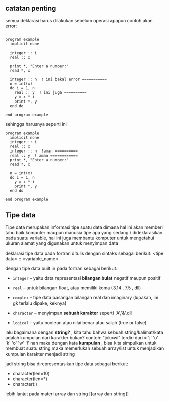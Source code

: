 

## catatan penting
semua deklarasi harus dilakukan sebelum operasi apapun
contoh akan error:
```

program example
  implicit none

  integer :: i
  real :: x

  print *, "Enter a number:"
  read *, x

  integer :: n  ! ini bakal error ===========
  n = int(x)
  do i = 1, n
    real :: y  ! ini juga ==========
    y = x * i
    print *, y
  end do

end program example
```
sehingga harusnya seperti ini
```
program example
  implicit none
  integer :: i
  real :: x
  integer :: n  !aman ==========
  real :: y  ! aman ============
  print *, "Enter a number:"
  read *, x
  
  n = int(x)
  do i = 1, n
    y = x * i
    print *, y
  end do

end program example
```
## Tipe data
Tipe data merupakan informasi tipe suatu data dimana hal ini akan memberi tahu baik komputer maupun manusia tipe apa yang sedang / dideklarasikan pada suatu variable, hal ini juga membantu komputer untuk mengetahui ukuran alamat yang digunakan untuk menyimpan data

deklarasi tipe data pada fortran ditulis dengan sintaks sebagai berikut:
\<tipe data\> :: <variable_name>

dengan tipe data built in pada fortran sebagai berikut:
-  `integer` – yaitu data representasi **bilangan bulat** negatif maupun positif 
    
- `real` – untuk bilangan float, atau memiliki koma (3.14 , 7.5 , dll)
    
- `complex` – tipe data pasangan bilangan real dan imaginary (lupakan, ini gk terlalu dipake, keknya)
    
- `character` – menyimpan **sebuah karakter**  seperti 'A','&',dll
    
- `logical` – yaitu boolean atau nilai benar atau salah (true or false)


lalu bagaimana dengan **string?** , kita tahu bahwa sebuah string/kalimat/kata adalah kumpulan dari karakter bukan? contoh:
"jokowi" terdiri dari = 'j' 'o' 'k' 'o' 'w' 'i'
nah maka dengan kata **kumpulan** , bisa kita simpulkan untuk membuat suatu string maka memerlukan sebuah array/list untuk menjadikan kumpulan karakter menjadi string

jadi string bisa direpresentasikan tipe data sebagai berikut:
- character(len=10)
- character(len=*)
- character(:)

lebih lanjut pada materi array dan string  [[array dan string]]
